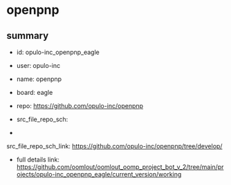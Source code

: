 # openpnp
 
## summary 
* id: opulo-inc_openpnp_eagle
* user: opulo-inc
* name: openpnp
* board: eagle
* repo: https://github.com/opulo-inc/openpnp



* src_file_repo_sch: 
*
 src_file_repo_sch_link: https://github.com/opulo-inc/openpnp/tree/develop/
* full details link: https://github.com/oomlout/oomlout_oomp_project_bot_v_2/tree/main/projects/opulo-inc_openpnp_eagle/current_version/working  






